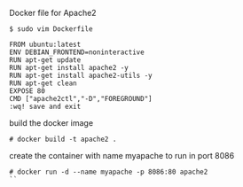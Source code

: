 Docker file for Apache2
```
$ sudo vim Dockerfile
```
```
FROM ubuntu:latest
ENV DEBIAN_FRONTEND=noninteractive
RUN apt-get update
RUN apt-get install apache2 -y
RUN apt-get install apache2-utils -y
RUN apt-get clean
EXPOSE 80
CMD ["apache2ctl","-D","FOREGROUND"]
:wq! save and exit
```

build the docker image
```
# docker build -t apache2 .
```
create the container with name myapache to run in port 8086
```
# docker run -d --name myapache -p 8086:80 apache2
``
